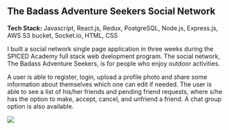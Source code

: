 ## The Badass Adventure Seekers Social Network

**Tech Stack:** Javascript, React.js, Redux, PostgreSQL, Node.js, Express.js, AWS S3 bucket, Socket.io, HTML, CSS

I built a social network single page application in three weeks during the SPICED Academy full stack web dvelopment program. The social network, The Badass Adventure Seekers, is for people who enjoy outdoor activities.

A user is able to register, login, upload a profile photo and share some information about themselves which one can edit if needed. The user is able to see a list of his/her friends and pending friend requests, where s/he has the option to make, accept, cancel, and unfriend a friend. A chat group option is also available.



<img src="social_network_demo.gif">







